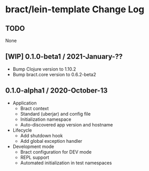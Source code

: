 # bract/lein-template Change Log

## TODO

None


## [WIP] 0.1.0-beta1 / 2021-January-??

- Bump Clojure version to 1.10.2
- Bump bract.core version to 0.6.2-beta2


## 0.1.0-alpha1 / 2020-October-13

- Application
  - Bract context
  - Standard (uberjar) and config file
  - Initialization namespace
  - Auto-discovered app version and hostname
- Lifecycle
  - Add shutdown hook
  - Add global exception handler
- Development mode
  - Bract configuration for DEV mode
  - REPL support
  - Automated initialization in test namespaces
